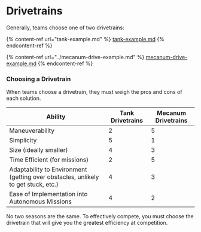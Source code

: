 # Drivetrains

Generally, teams choose one of two drivetrains:

{% content-ref url="tank-example.md" %}
[tank-example.md](tank-example.md)
{% endcontent-ref %}

{% content-ref url="../mecanum-drive-example.md" %}
[mecanum-drive-example.md](../mecanum-drive-example.md)
{% endcontent-ref %}

### Choosing a Drivetrain

When teams choose a drivetrain, they must weigh the pros and cons of each solution.&#x20;

<table><thead><tr><th>Ability</th><th data-type="rating" data-max="5">Tank Drivetrains</th><th data-type="rating" data-max="5">Mecanum Drivetrains</th></tr></thead><tbody><tr><td>Maneuverability</td><td>2</td><td>5</td></tr><tr><td>Simplicity</td><td>5</td><td>1</td></tr><tr><td>Size (ideally smaller)</td><td>4</td><td>3</td></tr><tr><td>Time Efficient (for missions)</td><td>2</td><td>5</td></tr><tr><td>Adaptability to Environment (getting over obstacles, unlikely to get stuck, etc.)</td><td>4</td><td>3</td></tr><tr><td>Ease of Implementation into Autonomous Missions</td><td>4</td><td>2</td></tr></tbody></table>

No two seasons are the same. To effectively compete, you must choose the drivetrain that will give you the greatest efficiency at competition.

